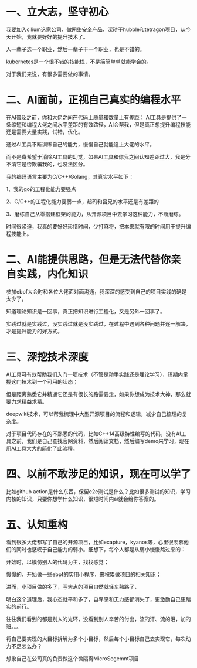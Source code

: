 # 一、立大志，坚守初心

我要加入cilium这家公司，做网络安全产品，深耕于hubble和tetragon项目，从今天开始，我就要好好的提升技术了。

人一辈子选一个职业，然后一辈子干一个职业，也是不错的。

kubernetes是一个很不错的技能栈，不是简简单单就能学会的。

对于我们来说，有很多需要做的事情。



# 二、AI面前，正视自己真实的编程水平

在AI普及之前，你和大佬之间在代码上质量和数量上有差距；
AI工具是提供了一条缩短和编程大佬之间水平差距的有效路径，AI会帮我，但是真正想提升编程技能还是需要大量实践，试错，优化。

通过AI工具不断训练自己的能力，慢慢自己就能追上大佬的水平。

而不是寄希望于消除AI工具的幻觉，如果AI工具和你我之间认知差距过大，我是分不清它是否欺骗我的，也没法区分。



我的编码语言主要为C/C++/Golang，其真实水平如下：

1、我的go的工程化能力要强点

2、C/C++的工程化能力要弱一点，起码和吕兄的水平还是有差距的

3、磨练自己从零搭建框架的能力，从开源项目中去学习这种能力，不断磨练。

时间很紧迫，我真的要好好珍惜时间，少打麻将，把本来就有限的时间用于提升编程技能上。



# 二、AI能提供思路，但是无法代替你亲自实践，内化知识

参加ebpf大会时和各位大佬面对面沟通，我深深的感受到自己的项目实践的确是太少了，

知道理论知识是一回事，真正把知识进行工程化，又是另外一回事了。

实践过就是实践过，没实践过就是没实践过，在过程中遇到各种问题并逐一解决，才是提升能力的好方式。



# 三、深挖技术深度

AI工具可有效帮助我们入门一项技术（不管是动手实践还是理论学习），短期内掌握这门技术到一个可用的状态；

但是距离熟悉它并精通它还是有很长的路需要走，如果你想成为技术大神，那么就要力求精益求精。



deepwiki技术，可以帮我梳理中大型开源项目的流程和逻辑，减少自己梳理的复杂度。

对于项目代码存在的不熟悉的代码，比如C++14高级特性编写的代码，没有AI工具之前，我们是自己查找官网资料，然后阅读文档，然后编写demo来学习，现在用AI工具大大的简化了此流程。



# 四、以前不敢涉足的知识，现在可以学了

比如github action是什么东西，保留e2e测试是什么？比如很多测试的知识，学习内核的知识，只要你想学什么知识，很短时间内ai就会给你答案的。



# 五、认知重构

看到很多大佬都写了自己的开源项目，比如ecapture，kyanos等，心里很羡慕他们的同时也感叹于自己能力的弱小。细想下，每个人都是从弱小慢慢熬过来的：

开始时，以模仿别人的代码为主，找找感觉；

慢慢的，开始做一些ebpf的实用小程序，来积累做项目的相关知识；

进而，小项目做的多了，写大点的项目自然就轻车熟路了，

明白这个道理后，我心态就平和多了，自卑感和无力感都消失了，更激励自己更踏实的前行。

往往我们看到的都是别人的光环，没看到别人辛苦的付出，流的汗、流的泪，加的班。。。



将自己要实现的大目标拆解为多个小目标，然后每个小目标自己去实现它，每次动力不足怎么办？

想象自己在公司真的负责做这个微隔离MicroSegemnt项目
